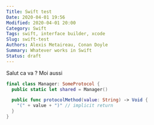 ```yaml
---
Title: Swift test
Date: 2020-04-01 19:56
Modified: 2020-04-01 20:00
Category: Swift
Tags: swift, interface builder, xcode
Slug: swift-test
Authors: Alexis Metaireau, Conan Doyle
Summary: Whatever works in Swift
Status: draft
---
```


Salut ca va ? Moi aussi

```Swift
final class Manager: SomeProtocol {
  public static let shared = Manager()

  public func protocolMethod(value: String) -> Void {
    "(" + value + ")" // implicit return
  }
}
```
